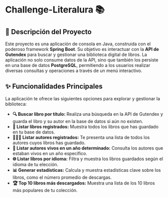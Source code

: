 # Challenge-Literalura 📚

## 📝 Descripción del Proyecto

Este proyecto es una aplicación de consola en Java, construida con el poderoso framework **Spring Boot**. Su objetivo es interactuar con la **API de Gutendex** para buscar y gestionar una biblioteca digital de libros. La aplicación no solo consume datos de la API, sino que también los persiste en una base de datos **PostgreSQL**, permitiendo a los usuarios realizar diversas consultas y operaciones a través de un menú interactivo.

## ✨ Funcionalidades Principales

La aplicación te ofrece las siguientes opciones para explorar y gestionar la biblioteca:

* **🔍 Buscar libro por título:** Realiza una búsqueda en la API de Gutendex y guarda el libro y su autor en la base de datos si aún no existen.
* **📖 Listar libros registrados:** Muestra todos los libros que has guardado en tu base de datos.
* **🧑‍🤝‍🧑 Listar autores registrados:** Te presenta una lista de todos los autores cuyos libros has guardado.
* **🎂 Listar autores vivos en un año determinado:** Consulta los autores que estaban vivos en un año específico.
* **🌐 Listar libros por idioma:** Filtra y muestra los libros guardados según el idioma de tu elección.
* **📊 Generar estadísticas:** Calcula y muestra estadísticas clave sobre los libros, como el número promedio de descargas.
* **🏆 Top 10 libros más descargados:** Muestra una lista de los 10 libros más populares de tu colección.

